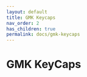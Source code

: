 ```yaml
---
layout: default
title: GMK Keycaps
nav_order: 2
has_children: true
permalink: docs/gmk-keycaps
---
```


# GMK KeyCaps

